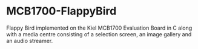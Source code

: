 # MCB1700-FlappyBird
Flappy Bird implemented on the Kiel MCB1700 Evaluation Board in C along with a media centre consisting of a selection screen, an image gallery and an audio streamer.
